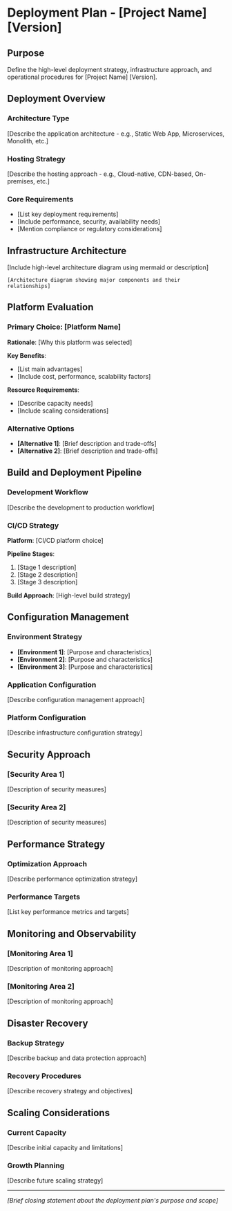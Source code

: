 # Deployment Plan - [Project Name] [Version]

## Purpose
Define the high-level deployment strategy, infrastructure approach, and operational procedures for [Project Name] [Version].

## Deployment Overview

### Architecture Type
[Describe the application architecture - e.g., Static Web App, Microservices, Monolith, etc.]

### Hosting Strategy
[Describe the hosting approach - e.g., Cloud-native, CDN-based, On-premises, etc.]

### Core Requirements
- [List key deployment requirements]
- [Include performance, security, availability needs]
- [Mention compliance or regulatory considerations]

## Infrastructure Architecture

[Include high-level architecture diagram using mermaid or description]

```mermaid
[Architecture diagram showing major components and their relationships]
```

## Platform Evaluation

### Primary Choice: [Platform Name]
**Rationale**: [Why this platform was selected]

**Key Benefits**:
- [List main advantages]
- [Include cost, performance, scalability factors]

**Resource Requirements**:
- [Describe capacity needs]
- [Include scaling considerations]

### Alternative Options
- **[Alternative 1]**: [Brief description and trade-offs]
- **[Alternative 2]**: [Brief description and trade-offs]

## Build and Deployment Pipeline

### Development Workflow
[Describe the development to production workflow]

### CI/CD Strategy
**Platform**: [CI/CD platform choice]

**Pipeline Stages**:
1. [Stage 1 description]
2. [Stage 2 description]
3. [Stage 3 description]

**Build Approach**: [High-level build strategy]

## Configuration Management

### Environment Strategy
- **[Environment 1]**: [Purpose and characteristics]
- **[Environment 2]**: [Purpose and characteristics]
- **[Environment 3]**: [Purpose and characteristics]

### Application Configuration
[Describe configuration management approach]

### Platform Configuration
[Describe infrastructure configuration strategy]

## Security Approach

### [Security Area 1]
[Description of security measures]

### [Security Area 2]
[Description of security measures]

## Performance Strategy

### Optimization Approach
[Describe performance optimization strategy]

### Performance Targets
[List key performance metrics and targets]

## Monitoring and Observability

### [Monitoring Area 1]
[Description of monitoring approach]

### [Monitoring Area 2]
[Description of monitoring approach]

## Disaster Recovery

### Backup Strategy
[Describe backup and data protection approach]

### Recovery Procedures
[Describe recovery strategy and objectives]

## Scaling Considerations

### Current Capacity
[Describe initial capacity and limitations]

### Growth Planning
[Describe future scaling strategy]

---

*[Brief closing statement about the deployment plan's purpose and scope]*
